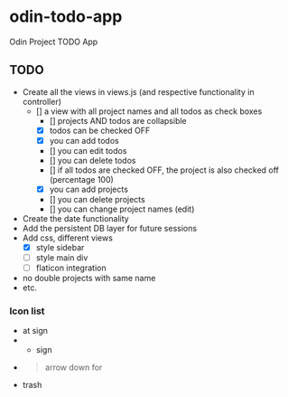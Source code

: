 # odin-todo-app
Odin Project TODO App
## TODO
- Create all the views in views.js (and respective functionality in controller)
  - [] a view with all project names and all todos as check boxes
    - [] projects AND todos are collapsible
    - [x] todos can be checked OFF
    - [x] you can add todos
    - [] you can edit todos
    - [] you can delete todos
    - [] if all todos are checked OFF, the project is also checked off (percentage 100)
    - [x] you can add projects
    - [] you can delete projects
    - [] you can change project names (edit)
- Create the date functionality
- Add the persistent DB layer for future sessions
- Add css, different views
  - [x] style sidebar
  - [ ] style main div
  - [ ] flaticon integration
- no double projects with same name
- etc.

### Icon list
- at sign
- + sign
- > arrow down for 
- trash
